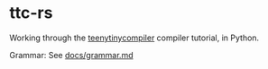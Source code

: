 # ttc-rs

Working through the [teenytinycompiler](http://web.eecs.utk.edu/~azh/blog/teenytinycompiler1.html) compiler tutorial, in Python.

Grammar: See [docs/grammar.md](docs/grammar.md)
